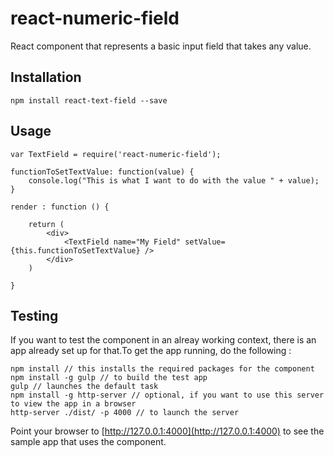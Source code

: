 react-numeric-field
=========

React component that represents a basic input field that takes any value.

## Installation

    npm install react-text-field --save

## Usage

    var TextField = require('react-numeric-field');

    functionToSetTextValue: function(value) {
        console.log("This is what I want to do with the value " + value);
    }

    render : function () {
    
        return (
            <div>
                <TextField name="My Field" setValue={this.functionToSetTextValue} />
            </div>
        )

    }

## Testing

If you want to test the component in an alreay working context, there is an app already set up for that.To get the app running, do the following :

    npm install // this installs the required packages for the component
    npm install -g gulp // to build the test app
    gulp // launches the default task
    npm install -g http-server // optional, if you want to use this server to view the app in a browser
    http-server ./dist/ -p 4000 // to launch the server

Point your browser to [http://127.0.0.1:4000](http://127.0.0.1:4000) to see the sample app that uses the component.
